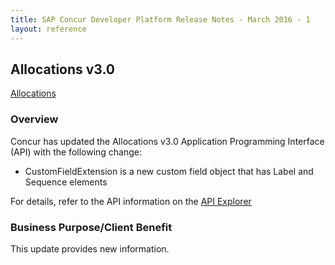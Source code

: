 ```yaml
---
title: SAP Concur Developer Platform Release Notes - March 2016 - 1
layout: reference
---
```


## Allocations v3.0

[Allocations](/api-reference/expense/allocations/expense-allocations.html)

### Overview
Concur has updated the Allocations v3.0 Application Programming Interface (API) with the following change:

* CustomFieldExtension is a new custom field object that has Label and Sequence elements  

For details, refer to the API information on the [API Explorer](/api-explorer/v3-0/Allocations.html)

### Business Purpose/Client Benefit

This update provides new information.
